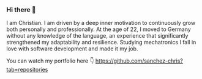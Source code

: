 ### Hi there 👋

I am Christian. I am driven by a deep inner motivation to continuously grow both personally and professionally. At the age of 22, I moved to Germany without any knowledge of the language, an experience that significantly strengthened my adaptability and resilience. Studying mechatronics I fall in love with software development and made it my job. 

You can watch my portfolio here 👇
https://github.com/sanchez-chris?tab=repositories